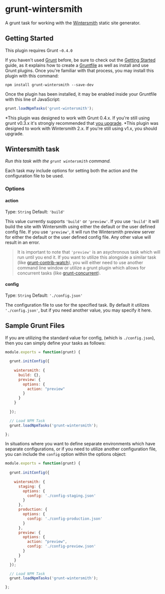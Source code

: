 # grunt-wintersmith

A grunt task for working with the [Wintersmith](https://github.com/jnordberg/wintersmith) static site generator.

## Getting Started
This plugin requires Grunt `~0.4.0`

If you haven't used [Grunt](http://gruntjs.com/) before, be sure to check out the [Getting Started](http://gruntjs.com/getting-started) guide, as it explains how to create a [Gruntfile](http://gruntjs.com/sample-gruntfile) as well as install and use Grunt plugins. Once you're familiar with that process, you may install this plugin with this command:

```shell
npm install grunt-wintersmith --save-dev
```

Once the plugin has been installed, it may be enabled inside your Gruntfile with this line of JavaScript:

```js
grunt.loadNpmTasks('grunt-wintersmith');
```

*This plugin was designed to work with Grunt 0.4.x. If you're still using grunt v0.3.x it's strongly recommended that [you upgrade](http://gruntjs.com/upgrading-from-0.3-to-0.4).
*This plugin was designed to work with Wintersmith 2.x.  If you're still using v1.x, you should upgrade.

## Wintersmith task

_Run this task with the `grunt wintersmith` command._

Each task may include options for setting both the action and the configuration file to be used.

### Options

#### action

Type: `String`
Default: `'build'`

This value currently supports `'build'` or `'preview'`.  If you use `'build'` it will build the site with Wintersmith using either the default or the user defined config file.  If you use `'preview'`, it will run the Wintersmith preview server for either the default or the user defined config file.  Any other value will result in an error.

> It is important to note that `'preview'` is an asychronous task which will run until you end it.  If you want to utilize this alongside a similar task (like [grunt-contrib-watch](https://github.com/gruntjs/grunt-contrib-watch)), you will either need to use another command line window or utilize a grunt plugin which allows for concurrent tasks (like [grunt-concurrent](https://github.com/sindresorhus/grunt-concurrent)).

#### config

Type: `String`
Default: `'./config.json'`

The configuration file to use for the specified task.  By default it utilizes `'./config.json'`, but if you need another value, you may specify it here.

## Sample Grunt Files

If you are utilizing the standard value for config, (which is `./config.json`), then you can simply define your tasks as follows:

```js
module.exports = function(grunt) {
  
  grunt.initConfig({
    
    wintersmith: {
      build: {},
      preview: {
        options: {
          action: "preview"
        }
      }
    }
    
  });

  // Load NPM Task
  grunt.loadNpmTasks('grunt-wintersmith');

};
```

In situations where you want to define separate environments which have separate configurations, or if you need to utilize another configuration file, you can include the `config` option within the options object:

```js
module.exports = function(grunt) {
  
  grunt.initConfig({
    
    wintersmith: {
      staging: {
        options: {
          config: './config-staging.json'
        }
      },
      production: {
        options: {
          config: './config-production.json'
        }
      },
      preview: {
        options: {
          action: "preview",
          config: './config-preview.json'
        }
      }
    } 
  });

  // Load NPM Task
  grunt.loadNpmTasks('grunt-wintersmith');

};
```
